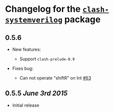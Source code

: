 # Changelog for the [`clash-systemverilog`](http://hackage.haskell.org/package/clash-systemverilog) package

## 0.5.6
* New features:
  * Support `clash-prelude-0.9`

* Fixes bug:
  * Can not operate "shiftR" on Int [#63](https://github.com/clash-lang/clash-compiler/issues/63)

## 0.5.5 *June 3rd 2015*
* Initial release
